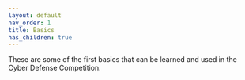 ```yaml
---
layout: default
nav_order: 1
title: Basics
has_children: true
---
```


These are some of the first basics that can be learned and used in the Cyber Defense Competition.